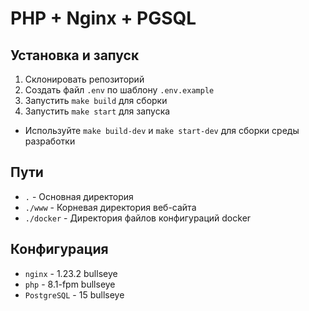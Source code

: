 # PHP + Nginx + PGSQL

## Установка и запуск

1. Склонировать репозиторий
2. Создать файл `.env` по шаблону `.env.example`
3. Запустить `make build` для сборки
4. Запустить `make start` для запуска

- Используйте `make build-dev` и `make start-dev` для сборки среды разработки

## Пути

* `.` - Основная директория
* `./www` - Корневая директория веб-сайта
* `./docker` - Директория файлов конфигураций docker

## Конфигурация

* `nginx` - 1.23.2 bullseye
* `php` - 8.1-fpm bullseye
* `PostgreSQL` - 15 bullseye
